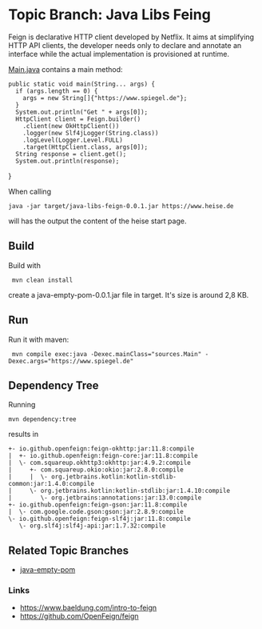 # Topic Branch: Java Libs Feing

Feign is declarative HTTP client developed by Netflix.
It aims at simplifying HTTP API clients,
the developer needs only to declare and annotate an interface while the actual 
implementation is provisioned at runtime.

[Main.java](main/sources/Main.java) contains a main method:


    public static void main(String... args) {
      if (args.length == 0) {
        args = new String[]{"https://www.spiegel.de"};
      }
      System.out.println("Get " + args[0]);
      HttpClient client = Feign.builder()
        .client(new OkHttpClient())
        .logger(new Slf4jLogger(String.class))
        .logLevel(Logger.Level.FULL)
        .target(HttpClient.class, args[0]);
      String response = client.get();
      System.out.println(response);
}

When calling

    java -jar target/java-libs-feign-0.0.1.jar https://www.heise.de

will has the output the content of the heise start page.


## Build
Build with

     mvn clean install 

create a java-empty-pom-0.0.1.jar file in target. 
It's size is around 2,8 KB.

## Run
Run it with maven:

     mvn compile exec:java -Dexec.mainClass="sources.Main" -Dexec.args="https://www.spiegel.de" 

## Dependency Tree

Running
  
    mvn dependency:tree

results in 

    +- io.github.openfeign:feign-okhttp:jar:11.8:compile
    |  +- io.github.openfeign:feign-core:jar:11.8:compile
    |  \- com.squareup.okhttp3:okhttp:jar:4.9.2:compile
    |     +- com.squareup.okio:okio:jar:2.8.0:compile
    |     |  \- org.jetbrains.kotlin:kotlin-stdlib-common:jar:1.4.0:compile
    |     \- org.jetbrains.kotlin:kotlin-stdlib:jar:1.4.10:compile
    |        \- org.jetbrains:annotations:jar:13.0:compile
    +- io.github.openfeign:feign-gson:jar:11.8:compile
    |  \- com.google.code.gson:gson:jar:2.8.9:compile
    \- io.github.openfeign:feign-slf4j:jar:11.8:compile
       \- org.slf4j:slf4j-api:jar:1.7.32:compile

## Related Topic Branches
* [java-empty-pom](../../tree/java-empty-pom)

### Links
* https://www.baeldung.com/intro-to-feign
* https://github.com/OpenFeign/feign